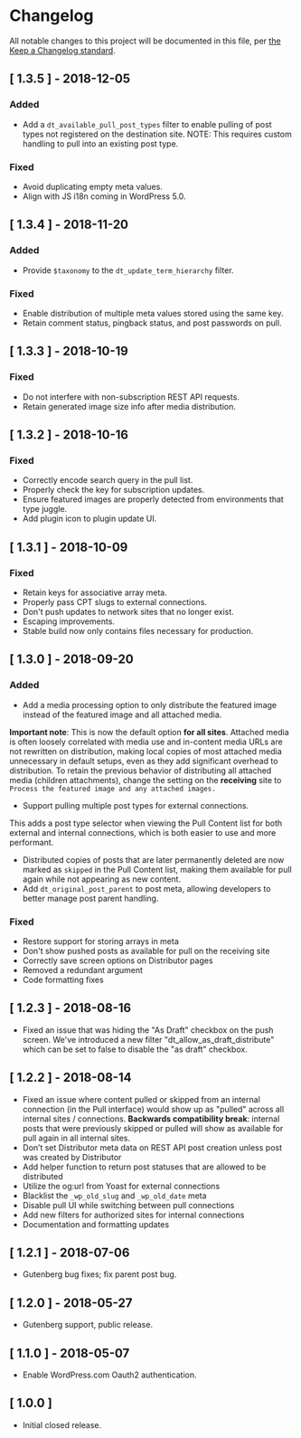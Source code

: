 # Changelog

All notable changes to this project will be documented in this file, per [the Keep a Changelog standard](http://keepachangelog.com/).

## [ 1.3.5 ] - 2018-12-05
### Added
* Add a `dt_available_pull_post_types` filter to enable pulling of post types not registered on the destination site. NOTE: This requires custom handling to pull into an existing post type.

### Fixed
* Avoid duplicating empty meta values.
* Align with JS i18n coming in WordPress 5.0.

## [ 1.3.4 ] - 2018-11-20
### Added
* Provide `$taxonomy` to the `dt_update_term_hierarchy` filter.

### Fixed
* Enable distribution of multiple meta values stored using the same key.
* Retain comment status, pingback status, and post passwords on pull.

## [ 1.3.3 ] - 2018-10-19
### Fixed
* Do not interfere with non-subscription REST API requests.
* Retain generated image size info after media distribution.

## [ 1.3.2 ] - 2018-10-16
### Fixed
* Correctly encode search query in the pull list.
* Properly check the key for subscription updates.
* Ensure featured images are properly detected from environments that type juggle.
* Add plugin icon to plugin update UI.

## [ 1.3.1 ] - 2018-10-09
### Fixed
* Retain keys for associative array meta.
* Properly pass CPT slugs to external connections.
* Don't push updates to network sites that no longer exist.
* Escaping improvements.
* Stable build now only contains files necessary for production.


## [ 1.3.0 ] - 2018-09-20
### Added
* Add a media processing option to only distribute the featured image instead of the featured image and all attached media.

**Important note**: This is now the default option **for all sites**. Attached media is often loosely correlated with media use and in-content media URLs are not rewritten on distribution, making local copies of most attached media unnecessary in default setups, even as they add significant overhead to distribution. To retain the previous behavior of distributing all attached media (children attachments), change the setting on the **receiving** site to `Process the featured image and any attached images.`

* Support pulling multiple post types for external connections.

This adds a post type selector when viewing the Pull Content list for both external and internal connections, which is both easier to use and more performant.

* Distributed copies of posts that are later permanently deleted are now marked as `skipped` in the Pull Content list, making them available for pull again while not appearing as new content.
* Add `dt_original_post_parent` to post meta, allowing developers to better manage post parent handling.

### Fixed
* Restore support for storing arrays in meta
* Don't show pushed posts as available for pull on the receiving site
* Correctly save screen options on Distributor pages
* Removed a redundant argument
* Code formatting fixes

## [ 1.2.3 ] - 2018-08-16
* Fixed an issue that was hiding the "As Draft" checkbox on the push screen. We've introduced a new filter "dt_allow_as_draft_distribute" which can be set to false to disable the "as draft" checkbox.

## [ 1.2.2 ] - 2018-08-14
* Fixed an issue where content pulled or skipped from an internal connection (in the Pull interface) would show up as "pulled" across all internal sites / connections. **Backwards compatibility break**: internal posts that were previously skipped or pulled will show as available for pull again in all internal sites.
* Don’t set Distributor meta data on REST API post creation unless post was created by Distributor
* Add helper function to return post statuses that are allowed to be distributed
* Utilize the og:url from Yoast for external connections
* Blacklist the `_wp_old_slug` and `_wp_old_date` meta
* Disable pull UI while switching between pull connections
* Add new filters for authorized sites for internal connections
* Documentation and formatting updates

## [ 1.2.1 ] - 2018-07-06
* Gutenberg bug fixes; fix parent post bug.

## [ 1.2.0 ] - 2018-05-27
* Gutenberg support, public release.

## [ 1.1.0 ] - 2018-05-07
* Enable WordPress.com Oauth2 authentication.

## [ 1.0.0 ]
* Initial closed release.
